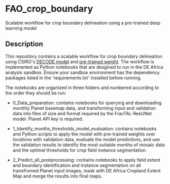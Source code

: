 # FAO_crop_boundary
Scalable workflow for crop boundary delineation using a pre-trained deep learning model

## Description  

This repository contains a scalable workflow for crop boundary delineation using CSIRO's [DECODE model](https://www.mdpi.com/2072-4292/13/11/2197) and [pre-trained weight](https://arxiv.org/abs/2201.04771). The workflow is implemented as Python notebooks that are desgined to run in the DE Africa analysis sandbox. Ensure your sandbox environment has the dependency packages listed in the 'requirements.txt' installed before running.

The notebooks are organized in three folders and numbered according to the order they should be run:  

* 0_Data_preparation: contains notebooks for querying and downloading monthly Planet basemap data, and transforming input and validation data into files of size and format required by the FracTAL-ResUNet model. Planet API key is required.

* 1_Identify_months_thresholds_model_evaluation: contains notebooks and Python scripts to apply the model with pre-trained weights over locations with validation data, evaluate the model predictions, and use the validation results to identify the most suitable months of mosaic data and the optimal thresholds for crop field instance segmentation.

* 2_Predict_all_postprocessing: contains notebooks to apply field extent and boundary identification and instance segmentation on all transfromed Planet input images, mask with DE Africa Cropland Extent Map and merge the results into final maps.
